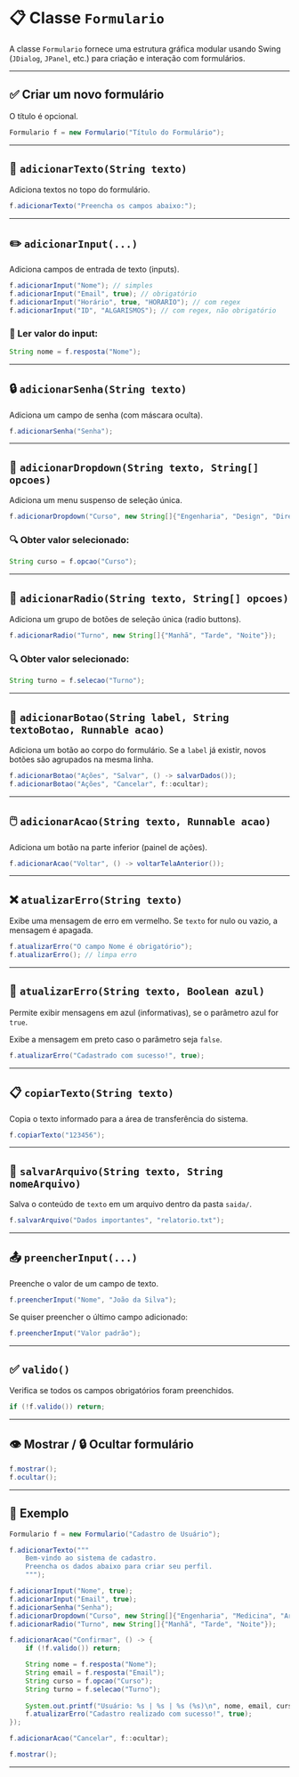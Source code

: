 # 📋 Classe `Formulario`

A classe `Formulario` fornece uma estrutura gráfica modular usando Swing (`JDialog`, `JPanel`, etc.) para criação e interação com formulários.

---

## ✅ Criar um novo formulário

O título é opcional.

```java
Formulario f = new Formulario("Título do Formulário");
```

---

## 📝 `adicionarTexto(String texto)`

Adiciona textos no topo do formulário.

```java
f.adicionarTexto("Preencha os campos abaixo:");
```

---

## ✏️ `adicionarInput(...)`

Adiciona campos de entrada de texto (inputs).

```java
f.adicionarInput("Nome"); // simples
f.adicionarInput("Email", true); // obrigatório
f.adicionarInput("Horário", true, "HORARIO"); // com regex
f.adicionarInput("ID", "ALGARISMOS"); // com regex, não obrigatório
```

### 🔎 Ler valor do input:

```java
String nome = f.resposta("Nome");
```

---

## 🔒 `adicionarSenha(String texto)`

Adiciona um campo de senha (com máscara oculta).

```java
f.adicionarSenha("Senha");
```

---

## 🔽 `adicionarDropdown(String texto, String[] opcoes)`

Adiciona um menu suspenso de seleção única.

```java
f.adicionarDropdown("Curso", new String[]{"Engenharia", "Design", "Direito"});
```

### 🔍 Obter valor selecionado:

```java
String curso = f.opcao("Curso");
```

---

## 🔘 `adicionarRadio(String texto, String[] opcoes)`

Adiciona um grupo de botões de seleção única (radio buttons).

```java
f.adicionarRadio("Turno", new String[]{"Manhã", "Tarde", "Noite"});
```

### 🔍 Obter valor selecionado:

```java
String turno = f.selecao("Turno");
```

---

## 🧩 `adicionarBotao(String label, String textoBotao, Runnable acao)`

Adiciona um botão ao corpo do formulário. Se a `label` já existir, novos botões são agrupados na mesma linha.

```java
f.adicionarBotao("Ações", "Salvar", () -> salvarDados());
f.adicionarBotao("Ações", "Cancelar", f::ocultar);
```

---

## 🖱️ `adicionarAcao(String texto, Runnable acao)`

Adiciona um botão na parte inferior (painel de ações).

```java
f.adicionarAcao("Voltar", () -> voltarTelaAnterior());
```

---

## ❌ `atualizarErro(String texto)`

Exibe uma mensagem de erro em vermelho. Se `texto` for nulo ou vazio, a mensagem é apagada.

```java
f.atualizarErro("O campo Nome é obrigatório");
f.atualizarErro(); // limpa erro
```

---

## 🔵 `atualizarErro(String texto, Boolean azul)`

Permite exibir mensagens em azul (informativas), se o parâmetro azul for `true`.

Exibe a mensagem em preto caso o parâmetro seja `false`.

```java
f.atualizarErro("Cadastrado com sucesso!", true);
```


---

## 📋 `copiarTexto(String texto)`

Copia o texto informado para a área de transferência do sistema.

```java
f.copiarTexto("123456");
```

---

## 💾 `salvarArquivo(String texto, String nomeArquivo)`

Salva o conteúdo de `texto` em um arquivo dentro da pasta `saida/`.

```java
f.salvarArquivo("Dados importantes", "relatorio.txt");
```

---

## 📤 `preencherInput(...)`

Preenche o valor de um campo de texto.

```java
f.preencherInput("Nome", "João da Silva");
```

Se quiser preencher o último campo adicionado:

```java
f.preencherInput("Valor padrão");
```

---

## ✅ `valido()`

Verifica se todos os campos obrigatórios foram preenchidos.

```java
if (!f.valido()) return;
```

---

## 👁️ Mostrar / 🔒 Ocultar formulário

```java
f.mostrar();
f.ocultar();
```

---

## 📌 Exemplo

```java
Formulario f = new Formulario("Cadastro de Usuário");

f.adicionarTexto("""
	Bem-vindo ao sistema de cadastro.
	Preencha os dados abaixo para criar seu perfil.
	""");

f.adicionarInput("Nome", true);
f.adicionarInput("Email", true);
f.adicionarSenha("Senha");
f.adicionarDropdown("Curso", new String[]{"Engenharia", "Medicina", "Arquitetura"});
f.adicionarRadio("Turno", new String[]{"Manhã", "Tarde", "Noite"});

f.adicionarAcao("Confirmar", () -> {
	if (!f.valido()) return;

    String nome = f.resposta("Nome");
    String email = f.resposta("Email");
    String curso = f.opcao("Curso");
    String turno = f.selecao("Turno");
	
    System.out.printf("Usuário: %s | %s | %s (%s)\n", nome, email, curso, turno);
    f.atualizarErro("Cadastro realizado com sucesso!", true);
});

f.adicionarAcao("Cancelar", f::ocultar);

f.mostrar();
```

---
